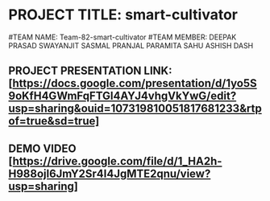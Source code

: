 # PROJECT TITLE: smart-cultivator
#TEAM NAME: Team-82-smart-cultivator
#TEAM MEMBER:
DEEPAK PRASAD
SWAYANJIT SASMAL
PRANJAL PARAMITA SAHU
ASHISH DASH

## PROJECT PRESENTATION LINK:[https://docs.google.com/presentation/d/1yo5S9oKfH4GWmFqFTGl4AYJ4vhgVkYwG/edit?usp=sharing&ouid=107319810051817681233&rtpof=true&sd=true]

## DEMO VIDEO [https://drive.google.com/file/d/1_HA2h-H988ojl6JmY2Sr4I4JgMTE2qnu/view?usp=sharing]


